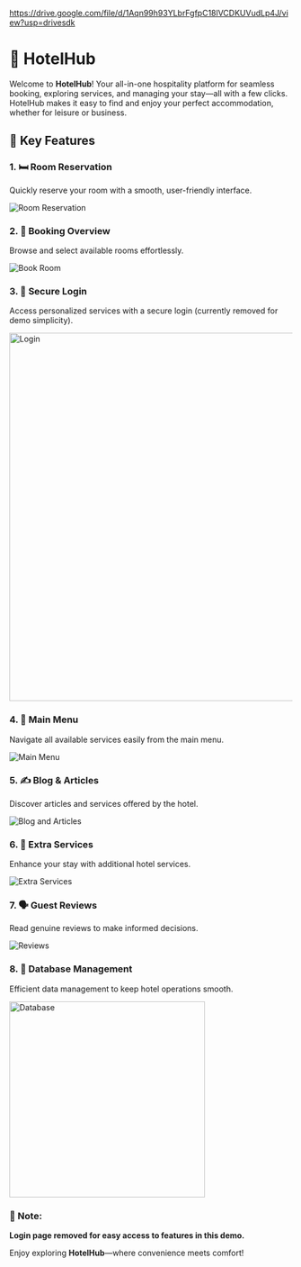 https://drive.google.com/file/d/1Aqn99h93YLbrFgfpC18lVCDKUVudLp4J/view?usp=drivesdk

<h1>🏨 HotelHub</h1>

<p>Welcome to <strong>HotelHub</strong>! Your all-in-one hospitality platform for seamless booking, exploring services, and managing your stay—all with a few clicks. HotelHub makes it easy to find and enjoy your perfect accommodation, whether for leisure or business.</p>

<h2>🌟 Key Features</h2>

<h3>1. 🛏️ Room Reservation</h3>
<p>Quickly reserve your room with a smooth, user-friendly interface.</p>
<img src="https://github.com/user-attachments/assets/307b15fa-5fc6-483d-a01c-37ea0cc32457" alt="Room Reservation">

<h3>2. 📅 Booking Overview</h3>
<p>Browse and select available rooms effortlessly.</p>
<img src="https://github.com/user-attachments/assets/e05f2e59-04f6-4442-9af5-21740abd75a9" alt="Book Room">

<h3>3. 🔐 Secure Login</h3>
<p>Access personalized services with a secure login (currently removed for demo simplicity).</p>
<img src="https://github.com/user-attachments/assets/919d1958-3487-4c82-bda5-78e8be0831c2" alt="Login" width="654">

<h3>4. 📂 Main Menu</h3>
<p>Navigate all available services easily from the main menu.</p>
<img src="https://github.com/user-attachments/assets/86d5b337-9bfb-4d3a-b647-6ad47bbef555" alt="Main Menu">

<h3>5. ✍️ Blog & Articles</h3>
<p>Discover articles and services offered by the hotel.</p>
<img src="https://github.com/user-attachments/assets/78540433-f4d7-44f3-9652-993c9fd55bb8" alt="Blog and Articles">

<h3>6. 🎁 Extra Services</h3>
<p>Enhance your stay with additional hotel services.</p>
<img src="https://github.com/user-attachments/assets/45ea2692-5b58-4d8f-8c58-a4b3b5799425" alt="Extra Services">

<h3>7. 🗣️ Guest Reviews</h3>
<p>Read genuine reviews to make informed decisions.</p>
<img src="https://github.com/user-attachments/assets/892e2124-58d1-44d6-826a-67405748a59b" alt="Reviews">

<h3>8. 💾 Database Management</h3>
<p>Efficient data management to keep hotel operations smooth.</p>
<img src="https://github.com/user-attachments/assets/392a15c5-c15b-44bf-8317-2ad4b85a66d8" alt="Database" width="348">

<h3>🔖 Note:</h3>
<p><strong>Login page removed for easy access to features in this demo.</strong></p>

<p>Enjoy exploring <strong>HotelHub</strong>—where convenience meets comfort!</p>

